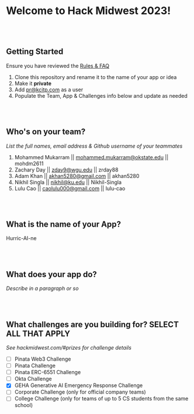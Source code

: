 # Welcome to Hack Midwest 2023!
<br /><br />


## Getting Started
Ensure you have reviewed the [Rules & FAQ](https://hackmidwest.com/#faq)
1. Clone this repository and rename it to the name of your app or idea
2. Make it **private**
3. Add pr@kcitp.com as a user
4. Populate the Team, App & Challenges info below and update as needed

<br /><br />

## Who's on your team?
*List the full names,  email address & Github username of your teammates*

1. Mohammed Mukarram  || mohammed.mukarram@okstate.edu || mohdm2611
2. Zachary Day || zday9@wgu.edu || zrday88
3. Adam Khan || akhan5280@gmail.com || akhan5280
4. Nikhil Singla || nikhil@ku.edu || Nikhil-Singla
5. Lulu Cao || caolulu000@gmail.com || lulu-cao

<br /><br />


## What is the name of your App?
Hurric-AI-ne

<br /><br />

## What does your app do?
*Describe in a paragraph or so*

<br /><br />


## What challenges are you building for? SELECT ALL THAT APPLY
*See hackmidwest.com/#prizes for challenge details*
- [ ]  Pinata Web3 Challenge
- [ ]  Pinata Challenge
- [ ]  Pinata ERC-6551 Challenge
- [ ]  Okta Challenge
- [X]  GEHA Generative AI Emergency Response Challenge
- [ ]  Corporate Challenge (only for official company teams)
- [ ]  College Challenge (only for teams of up to 5 CS students from the same school)

<br /><br />




